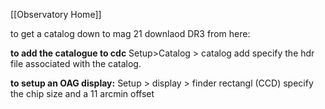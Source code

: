 [[Observatory Home]]

to get a catalog down to mag 21 downlaod DR3 from here:

**to add the catalogue to cdc** 
Setup>Catalog > catalog add specify the hdr file associated with the catalog.

**to setup an OAG display:**
Setup > display > finder rectangl (CCD) specify the chip size and a 11 arcmin offset
